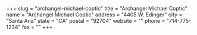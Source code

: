 +++
slug = "archangel-michael-coptic"
title = "Archangel Michael Coptic"
name = "Archangel Michael Coptic"
address = "4405 W. Edinger"
city = "Santa Ana"
state = "CA"
postal = "92704"
website = ""
phone = "714-775-1234"
fax = ""
+++
